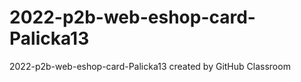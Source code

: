 # 2022-p2b-web-eshop-card-Palicka13
2022-p2b-web-eshop-card-Palicka13 created by GitHub Classroom
[]()
